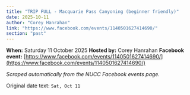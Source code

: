 ```yaml
---
title: "TRIP FULL - Macquarie Pass Canyoning (beginner friendly)"
date: 2025-10-11
author: "Corey Hanrahan"
link: "https://www.facebook.com/events/1140501627414690/"
section: "past"
---
```


**When:** Saturday 11 October 2025
**Hosted by:** Corey Hanrahan
**Facebook event:** [https://www.facebook.com/events/1140501627414690/](https://www.facebook.com/events/1140501627414690/)

_Scraped automatically from the NUCC Facebook events page._

Original date text: `Sat, Oct 11`
